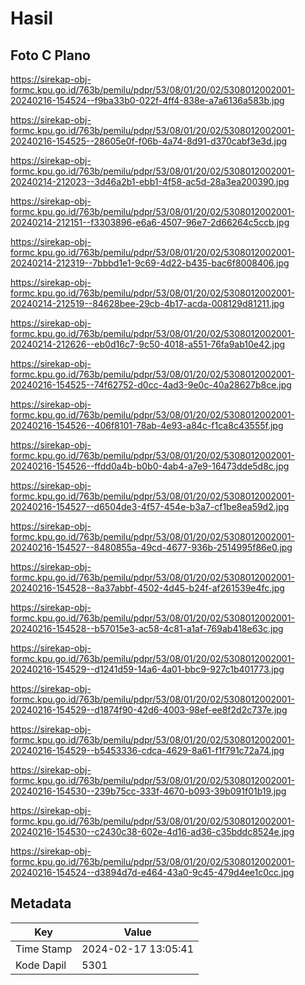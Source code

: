 # Hasil

## Foto C Plano

https://sirekap-obj-formc.kpu.go.id/763b/pemilu/pdpr/53/08/01/20/02/5308012002001-20240216-154524--f9ba33b0-022f-4ff4-838e-a7a6136a583b.jpg

https://sirekap-obj-formc.kpu.go.id/763b/pemilu/pdpr/53/08/01/20/02/5308012002001-20240216-154525--28605e0f-f06b-4a74-8d91-d370cabf3e3d.jpg

https://sirekap-obj-formc.kpu.go.id/763b/pemilu/pdpr/53/08/01/20/02/5308012002001-20240214-212023--3d46a2b1-ebb1-4f58-ac5d-28a3ea200390.jpg

https://sirekap-obj-formc.kpu.go.id/763b/pemilu/pdpr/53/08/01/20/02/5308012002001-20240214-212151--f3303896-e6a6-4507-96e7-2d66264c5ccb.jpg

https://sirekap-obj-formc.kpu.go.id/763b/pemilu/pdpr/53/08/01/20/02/5308012002001-20240214-212319--7bbbd1e1-9c69-4d22-b435-bac6f8008406.jpg

https://sirekap-obj-formc.kpu.go.id/763b/pemilu/pdpr/53/08/01/20/02/5308012002001-20240214-212519--84628bee-29cb-4b17-acda-008129d81211.jpg

https://sirekap-obj-formc.kpu.go.id/763b/pemilu/pdpr/53/08/01/20/02/5308012002001-20240214-212626--eb0d16c7-9c50-4018-a551-76fa9ab10e42.jpg

https://sirekap-obj-formc.kpu.go.id/763b/pemilu/pdpr/53/08/01/20/02/5308012002001-20240216-154525--74f62752-d0cc-4ad3-9e0c-40a28627b8ce.jpg

https://sirekap-obj-formc.kpu.go.id/763b/pemilu/pdpr/53/08/01/20/02/5308012002001-20240216-154526--406f8101-78ab-4e93-a84c-f1ca8c43555f.jpg

https://sirekap-obj-formc.kpu.go.id/763b/pemilu/pdpr/53/08/01/20/02/5308012002001-20240216-154526--ffdd0a4b-b0b0-4ab4-a7e9-16473dde5d8c.jpg

https://sirekap-obj-formc.kpu.go.id/763b/pemilu/pdpr/53/08/01/20/02/5308012002001-20240216-154527--d6504de3-4f57-454e-b3a7-cf1be8ea59d2.jpg

https://sirekap-obj-formc.kpu.go.id/763b/pemilu/pdpr/53/08/01/20/02/5308012002001-20240216-154527--8480855a-49cd-4677-936b-2514995f86e0.jpg

https://sirekap-obj-formc.kpu.go.id/763b/pemilu/pdpr/53/08/01/20/02/5308012002001-20240216-154528--8a37abbf-4502-4d45-b24f-af261539e4fc.jpg

https://sirekap-obj-formc.kpu.go.id/763b/pemilu/pdpr/53/08/01/20/02/5308012002001-20240216-154528--b57015e3-ac58-4c81-a1af-769ab418e63c.jpg

https://sirekap-obj-formc.kpu.go.id/763b/pemilu/pdpr/53/08/01/20/02/5308012002001-20240216-154529--d1241d59-14a6-4a01-bbc9-927c1b401773.jpg

https://sirekap-obj-formc.kpu.go.id/763b/pemilu/pdpr/53/08/01/20/02/5308012002001-20240216-154529--d1874f90-42d6-4003-98ef-ee8f2d2c737e.jpg

https://sirekap-obj-formc.kpu.go.id/763b/pemilu/pdpr/53/08/01/20/02/5308012002001-20240216-154529--b5453336-cdca-4629-8a61-f1f791c72a74.jpg

https://sirekap-obj-formc.kpu.go.id/763b/pemilu/pdpr/53/08/01/20/02/5308012002001-20240216-154530--239b75cc-333f-4670-b093-39b091f01b19.jpg

https://sirekap-obj-formc.kpu.go.id/763b/pemilu/pdpr/53/08/01/20/02/5308012002001-20240216-154530--c2430c38-602e-4d16-ad36-c35bddc8524e.jpg

https://sirekap-obj-formc.kpu.go.id/763b/pemilu/pdpr/53/08/01/20/02/5308012002001-20240216-154524--d3894d7d-e464-43a0-9c45-479d4ee1c0cc.jpg


## Metadata

| Key        | Value               |
| ---------- | ------------------- |
| Time Stamp | 2024-02-17 13:05:41 |
| Kode Dapil | 5301                |



